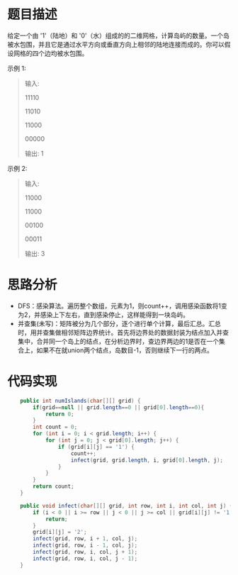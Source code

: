 # 题目描述
给定一个由 '1'（陆地）和 '0'（水）组成的的二维网格，计算岛屿的数量。一个岛被水包围，并且它是通过水平方向或垂直方向上相邻的陆地连接而成的。你可以假设网格的四个边均被水包围。
 
示例 1:

> 输入:
> 
> 11110
> 
> 11010
> 
> 11000
> 
> 00000
> 
> 输出: 1

示例 2:

> 输入:
>
> 11000
> 
> 11000
> 
> 00100
> 
> 00011
> 
> 输出: 3

# 思路分析
- DFS：感染算法。遍历整个数组，元素为1，则count++，调用感染函数将1变为2，并感染上下左右，直到感染停止，这样能得到一块岛屿。
- 并查集(未写)：矩阵被分为几个部分，逐个进行单个计算，最后汇总。汇总时，用并查集做相邻矩阵边界统计。首先将边界处的数据封装为结点加入并查集中，合并同一个岛上的结点，在分析边界时，查边界两边的1是否在一个集合上，如果不在就union两个结点，岛数目-1，否则继续下一行的两点。

# 代码实现
```java
    public int numIslands(char[][] grid) {
        if(grid==null || grid.length==0 || grid[0].length==0){
            return 0;
        }
        int count = 0;
        for (int i = 0; i < grid.length; i++) {
            for (int j = 0; j < grid[0].length; j++) {
                if (grid[i][j] == '1') {
                    count++;
                    infect(grid, grid.length, i, grid[0].length, j);
                }
            }
        }
        return count;
    }

    public void infect(char[][] grid, int row, int i, int col, int j) {
        if (i < 0 || i >= row || j < 0 || j >= col || grid[i][j] != '1') {
            return;
        }
        grid[i][j] = '2';
        infect(grid, row, i + 1, col, j);
        infect(grid, row, i - 1, col, j);
        infect(grid, row, i, col, j + 1);
        infect(grid, row, i, col, j - 1);
    }

```
